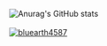 ![Anurag's GitHub stats](https://github-readme-stats.vercel.app/api?username=xlooslo&show_icons=true&theme=radical)
<br/><br/>
[![bluearth4587](http://mazassumnida.wtf/api/v2/generate_badge?boj=bluearth4587)](https://solved.ac/bluearth4587)
